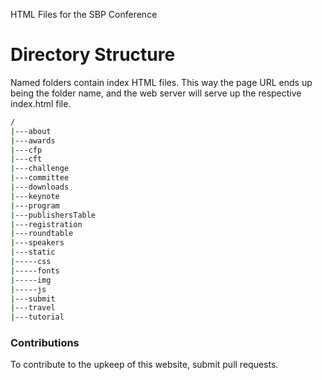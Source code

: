 HTML Files for the SBP Conference

# Directory Structure

Named folders contain index HTML files. This way the page URL ends up being the folder name, and the web server will serve up the respective index.html file. 

```sh
/
|---about
|---awards
|---cfp
|---cft
|---challenge
|---committee
|---downloads
|---keynote
|---program
|---publishersTable
|---registration
|---roundtable
|---speakers
|---static
|-----css
|-----fonts
|-----img
|-----js
|---submit
|---travel
|---tutorial
```

### Contributions

To contribute to the upkeep of this website, submit pull requests.